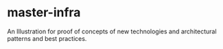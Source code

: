 # master-infra
An Illustration for proof of concepts of new technologies and architectural patterns and best practices. 
